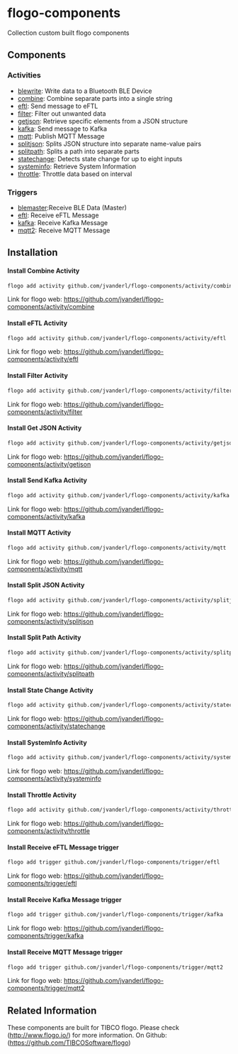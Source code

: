 # flogo-components
Collection custom built flogo components

## Components

### Activities
* [blewrite](activity/blewrite): Write data to a Bluetooth BLE Device
* [combine](activity/combine): Combine separate parts into a single string
* [eftl](activity/eftl): Send message to eFTL
* [filter](activity/filter): Filter out unwanted data
* [getjson](activity/getjson): Retrieve specific elements from a JSON structure
* [kafka](activity/kafka): Send message to Kafka
* [mqtt](activity/mqtt): Publish MQTT Message
* [splitjson](activity/splitjson): Splits JSON structure into separate name-value pairs
* [splitpath](activity/splitpath): Splits a path into separate parts
* [statechange](activity/statechange): Detects state change for up to eight inputs
* [systeminfo](activity/systeminfo): Retrieve System Information
* [throttle](activity/throttle): Throttle data based on interval

### Triggers
* [blemaster](trigger/blemaster):Receive BLE Data (Master)
* [eftl](trigger/eftl): Receive eFTL Message
* [kafka](trigger/kafka): Receive Kafka Message
* [mqtt2](trigger/mqtt2): Receive MQTT Message

## Installation

#### Install Combine Activity
```bash
flogo add activity github.com/jvanderl/flogo-components/activity/combine
```
Link for flogo web: https://github.com/jvanderl/flogo-components/activity/combine

#### Install eFTL Activity
```bash
flogo add activity github.com/jvanderl/flogo-components/activity/eftl
```
Link for flogo web: https://github.com/jvanderl/flogo-components/activity/eftl

#### Install Filter Activity
```bash
flogo add activity github.com/jvanderl/flogo-components/activity/filter
```
Link for flogo web: https://github.com/jvanderl/flogo-components/activity/filter

#### Install Get JSON Activity
```bash
flogo add activity github.com/jvanderl/flogo-components/activity/getjson
```
Link for flogo web: https://github.com/jvanderl/flogo-components/activity/getjson

#### Install Send Kafka Activity
```bash
flogo add activity github.com/jvanderl/flogo-components/activity/kafka
```
Link for flogo web: https://github.com/jvanderl/flogo-components/activity/kafka

#### Install MQTT Activity
```bash
flogo add activity github.com/jvanderl/flogo-components/activity/mqtt
```
Link for flogo web: https://github.com/jvanderl/flogo-components/activity/mqtt

#### Install Split JSON Activity
```bash
flogo add activity github.com/jvanderl/flogo-components/activity/splitjson
```
Link for flogo web: https://github.com/jvanderl/flogo-components/activity/splitjson

#### Install Split Path Activity
```bash
flogo add activity github.com/jvanderl/flogo-components/activity/splitpath
```
Link for flogo web: https://github.com/jvanderl/flogo-components/activity/splitpath

#### Install State Change Activity
```bash
flogo add activity github.com/jvanderl/flogo-components/activity/statechange
```
Link for flogo web: https://github.com/jvanderl/flogo-components/activity/statechange

#### Install SystemInfo Activity
```bash
flogo add activity github.com/jvanderl/flogo-components/activity/systeminfo
```
Link for flogo web: https://github.com/jvanderl/flogo-components/activity/systeminfo

#### Install Throttle Activity
```bash
flogo add activity github.com/jvanderl/flogo-components/activity/throttle
```
Link for flogo web: https://github.com/jvanderl/flogo-components/activity/throttle

#### Install Receive eFTL Message trigger
```bash
flogo add trigger github.com/jvanderl/flogo-components/trigger/eftl
```
Link for flogo web: https://github.com/jvanderl/flogo-components/trigger/eftl

#### Install Receive Kafka Message trigger
```bash
flogo add trigger github.com/jvanderl/flogo-components/trigger/kafka
```
Link for flogo web: https://github.com/jvanderl/flogo-components/trigger/kafka

#### Install Receive MQTT Message trigger
```bash
flogo add trigger github.com/jvanderl/flogo-components/trigger/mqtt2
```
Link for flogo web: https://github.com/jvanderl/flogo-components/trigger/mqtt2

## Related Information
These components are built for TIBCO flogo.
Please check (http://www.flogo.io/) for more information.
On Github: (https://github.com/TIBCOSoftware/flogo)
